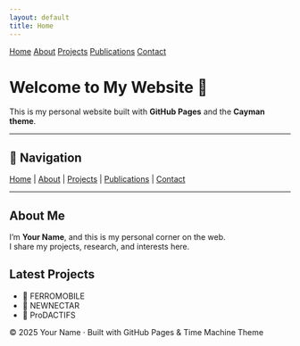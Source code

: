 ```yaml
---
layout: default
title: Home
---
```


<div class="navbar">
  <a href="/">Home</a>
  <a href="/about">About</a>
  <a href="/projects">Projects</a>
  <a href="/publications">Publications</a>
  <a href="/contact">Contact</a>
</div>

# Welcome to My Website 👋

This is my personal website built with **GitHub Pages** and the **Cayman theme**.

---

## 🔗 Navigation
[Home](/) | [About](about.md) | [Projects](projects.md) | [Publications](publications.md) | [Contact](contact.md)

---

## About Me
I’m **Your Name**, and this is my personal corner on the web.  
I share my projects, research, and interests here.

## Latest Projects
- 🚀 FERROMOBILE
- 📡 NEWNECTAR
- 🤖 ProDACTIFS

<footer>
  © 2025 Your Name · Built with GitHub Pages & Time Machine Theme
</footer>
